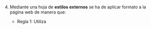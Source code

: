 4. Mediante una hoja de **estilos externos** se ha de aplicar formato a la página web de manera que:

    - Regla 1: Utiliza
